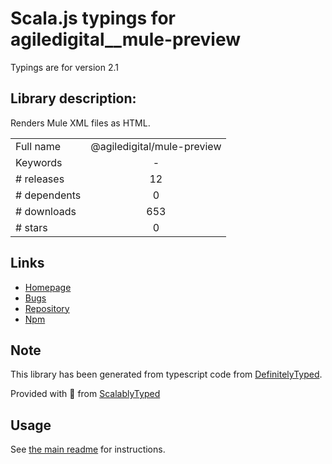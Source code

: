 
# Scala.js typings for agiledigital__mule-preview

Typings are for version 2.1

## Library description:
Renders Mule XML files as HTML.

|                    |                 |
| ------------------ | :-------------: |
| Full name          | @agiledigital/mule-preview |
| Keywords           | - |
| # releases         | 12 |
| # dependents       | 0 |
| # downloads        | 653 |
| # stars            | 0 |

## Links
- [Homepage](https://github.com/agiledigital/mule-preview#readme)
- [Bugs](https://github.com/agiledigital/mule-preview/issues/)
- [Repository](https://github.com/agiledigital/mule-preview)
- [Npm](https://www.npmjs.com/package/%40agiledigital%2Fmule-preview)
    


## Note
This library has been generated from typescript code from [DefinitelyTyped](https://definitelytyped.org).

Provided with :purple_heart: from [ScalablyTyped](https://github.com/oyvindberg/ScalablyTyped)

## Usage
See [the main readme](../../readme.md) for instructions.


